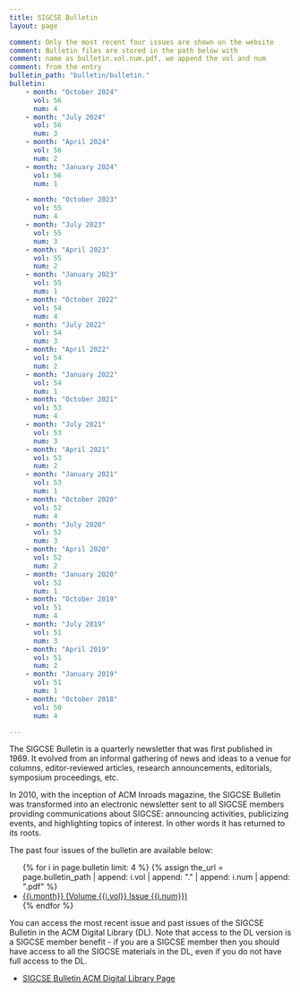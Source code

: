 ```yaml
---
title: SIGCSE Bulletin
layout: page

comment: Only the most recent four issues are shown on the website
comment: Bulletin files are stored in the path below with
comment: name as bulletin.vol.num.pdf, we append the vol and num
comment: from the entry
bulletin_path: "bulletin/bulletin."
bulletin:
    - month: "October 2024"
      vol: 56
      num: 4
    - month: "July 2024"
      vol: 56
      num: 3
    - month: "April 2024"
      vol: 56
      num: 2
    - month: "January 2024"
      vol: 56
      num: 1

    - month: "October 2023"
      vol: 55
      num: 4
    - month: "July 2023"
      vol: 55
      num: 3
    - month: "April 2023"
      vol: 55
      num: 2
    - month: "January 2023"
      vol: 55
      num: 1
    - month: "October 2022"
      vol: 54
      num: 4
    - month: "July 2022"
      vol: 54
      num: 3
    - month: "April 2022"
      vol: 54
      num: 2
    - month: "January 2022"
      vol: 54
      num: 1
    - month: "October 2021"
      vol: 53
      num: 4
    - month: "July 2021"
      vol: 53
      num: 3
    - month: "April 2021"
      vol: 53
      num: 2
    - month: "January 2021"
      vol: 53
      num: 1
    - month: "October 2020"
      vol: 52
      num: 4
    - month: "July 2020"
      vol: 52
      num: 3
    - month: "April 2020"
      vol: 52
      num: 2
    - month: "January 2020"
      vol: 52
      num: 1
    - month: "October 2019"
      vol: 51
      num: 4
    - month: "July 2019"
      vol: 51
      num: 3
    - month: "April 2019"
      vol: 51
      num: 2
    - month: "January 2019"
      vol: 51
      num: 1
    - month: "October 2018"
      vol: 50
      num: 4

---
```


The SIGCSE Bulletin is a quarterly newsletter that was first published
in 1969. It evolved from an informal gathering of news and ideas to a
venue for columns, editor-reviewed articles, research announcements,
editorials, symposium proceedings, etc.

In 2010, with the inception of ACM Inroads magazine, the SIGCSE Bulletin
was transformed into an electronic newsletter sent to all SIGCSE members
providing communications about SIGCSE: announcing activities,
publicizing events, and highlighting topics of interest. In other words
it has returned to its roots.

The past four issues of the bulletin are available below:

<ul>
{% for i in page.bulletin limit: 4 %}
{% assign the_url = page.bulletin_path | append: i.vol | append: "." | append: i.num | append: ".pdf" %}
<li><a href="{{the_url}}">{{i.month}} (Volume {{i.vol}} Issue {{i.num}})</a></li>
{% endfor %}
</ul>

You can access the most recent issue and past issues of the SIGCSE
Bulletin in the ACM Digital Library (DL). Note that access to the DL
version is a SIGCSE member benefit - if you are a SIGCSE member then you
should have access to all the SIGCSE materials in the DL, even if you do
not have full access to the DL.

-   [SIGCSE Bulletin ACM Digital Library
    Page](https://dl.acm.org/newsletter/sigcse)
